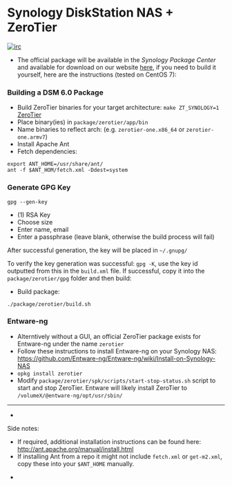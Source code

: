 Synology DiskStation NAS + ZeroTier
======

[![irc](https://img.shields.io/badge/IRC-%23zerotier%20on%20freenode-orange.svg)](https://webchat.freenode.net/?channels=zerotier)

 - The official package will be available in the *Synology Package Center* and available for download on our website [here](https://www.zerotier.com/product-one.shtml), if you need to build it yourself, here are the instructions (tested on CentOS 7):

### Building a DSM 6.0 Package

 - Build ZeroTier binaries for your target architecture: `make ZT_SYNOLOGY=1` [ZeroTier](https://github.com/zerotier/ZeroTierOne)
 - Place binary(ies) in `package/zerotier/app/bin`
 - Name binaries to reflect arch: (e.g. `zerotier-one.x86_64` or `zerotier-one.armv7`)
 - Install Apache Ant
 - Fetch dependencies:

```
export ANT_HOME=/usr/share/ant/ 
ant -f $ANT_HOM/fetch.xml -Ddest=system
```

### Generate GPG Key
`gpg --gen-key`
 - (1) RSA Key
 - Choose size
 - Enter name, email
 - Enter a passphrase (leave blank, otherwise the build process will fail)

After successful generation, the key will be placed in `~/.gnupg/`

To verify the key generation was successful: `gpg -K`, use the key id outputted from this in the `build.xml` file.
If successful, copy it into the `package/zerotier/gpg` folder and then build:

 - Build package:
 ```
 ./package/zerotier/build.sh
 ```

### Entware-ng
 - Alterntively without a GUI, an official ZeroTier package exists for Entware-ng under the name `zerotier`
 - Follow these instructions to install Entware-ng on your Synology NAS: https://github.com/Entware-ng/Entware-ng/wiki/Install-on-Synology-NAS
 - `opkg install zerotier`
 - Modify `package/zerotier/spk/scripts/start-stop-status.sh` script to start and stop ZeroTier. Entware will likely install ZeroTier to `/volumeX/@entware-ng/opt/usr/sbin/`
***

*
Side notes:
 - If required, additional installation instructions can be found here: http://ant.apache.org/manual/install.html
 - If installing Ant from a repo it might not include `fetch.xml` or `get-m2.xml`, copy these into your `$ANT_HOME` manually.
*

